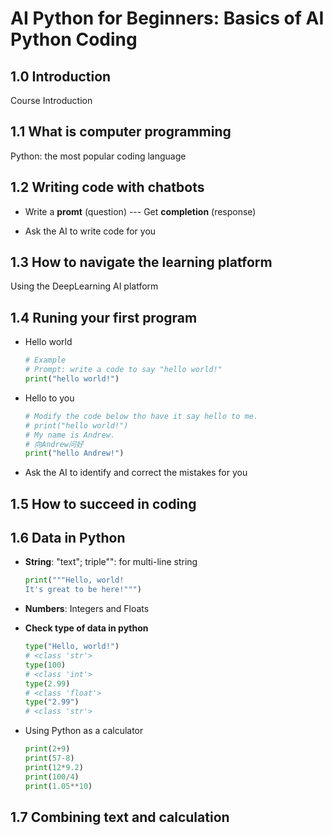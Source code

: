# AI Python for Beginners: Basics of AI Python Coding

## 1.0 Introduction

Course Introduction

## 1.1 What is computer programming

Python: the most popular coding language

## 1.2 Writing code with chatbots

- Write a **promt** (question) --- Get **completion** (response)

- Ask the AI to write code for you

## 1.3 How to navigate the learning platform

Using the DeepLearning AI platform

## 1.4 Runing your first program

- Hello world
  
  ```python
  # Example
  # Prompt: write a code to say "hello world!"
  print("hello world!")
  ```

- Hello to you
  
  ```python
  # Modify the code below tho have it say hello to me.
  # print("hello world!")
  # My name is Andrew. 
  # 向Andrew问好
  print("hello Andrew!")
  ```

- Ask the AI to identify and correct the mistakes for you

## 1.5 How to succeed in coding



## 1.6 Data in Python

- **String**: "text"; triple"": for multi-line string
  
  ```python
  print("""Hello, world!
  It's great to be here!""")
  ```

- **Numbers**: Integers and Floats

- **Check type of data in python**
  
  ```python
  type("Hello, world!")
  # <class 'str'>
  type(100)
  # <class 'int'>
  type(2.99)
  # <class 'float'>
  type("2.99")
  # <class 'str'>
  ```

- Using Python as a calculator
  
  ```python
  print(2+9)
  print(57-8)
  print(12*9.2)
  print(100/4)
  print(1.05**10)
  ```



## 1.7 Combining text and calculation
